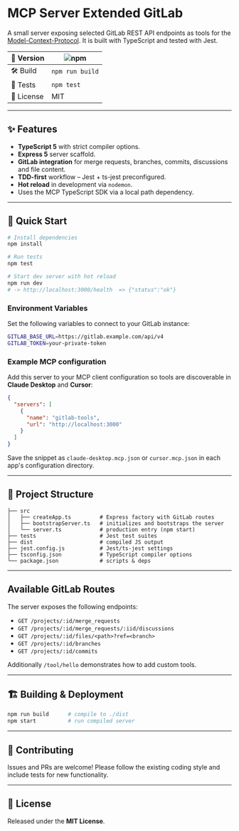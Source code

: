 # MCP Server Extended GitLab

A small server exposing selected GitLab REST API endpoints as tools for the [Model-Context-Protocol](https://github.com/modelcontextprotocol/). It is built with TypeScript and tested with Jest.

| 🔖 Version | ![npm](https://img.shields.io/badge/project-v1.0.0-blue) |
|-----------|-----------------------------------------------|
| 🛠 Build  | `npm run build` |
| 🧪 Tests  | `npm test` |
| 📄 License| MIT |

---

## ✨ Features

* **TypeScript 5** with strict compiler options.
* **Express 5** server scaffold.
* **GitLab integration** for merge requests, branches, commits, discussions and file content.
* **TDD-first** workflow – Jest + ts-jest preconfigured.
* **Hot reload** in development via `nodemon`.
* Uses the MCP TypeScript SDK via a local path dependency.

---

## 🚀 Quick Start

```bash
# Install dependencies
npm install

# Run tests
npm test

# Start dev server with hot reload
npm run dev
# -> http://localhost:3000/health  => {"status":"ok"}
```

### Environment Variables

Set the following variables to connect to your GitLab instance:

```bash
GITLAB_BASE_URL=https://gitlab.example.com/api/v4
GITLAB_TOKEN=your-private-token
```

### Example MCP configuration

Add this server to your MCP client configuration so tools are discoverable in
**Claude Desktop** and **Cursor**:

```json
{
  "servers": [
    {
      "name": "gitlab-tools",
      "url": "http://localhost:3000"
    }
  ]
}
```

Save the snippet as `claude-desktop.mcp.json` or `cursor.mcp.json` in each
app's configuration directory.

---

## 📂 Project Structure

```
├── src
│   ├── createApp.ts         # Express factory with GitLab routes
│   ├── bootstrapServer.ts   # initializes and bootstraps the server
│   └── server.ts            # production entry (npm start)
├── tests                    # Jest test suites
├── dist                     # compiled JS output
├── jest.config.js           # Jest/ts-jest settings
├── tsconfig.json            # TypeScript compiler options
└── package.json             # scripts & deps
```

---

## Available GitLab Routes

The server exposes the following endpoints:

- `GET /projects/:id/merge_requests`
- `GET /projects/:id/merge_requests/:iid/discussions`
- `GET /projects/:id/files/<path>?ref=<branch>`
- `GET /projects/:id/branches`
- `GET /projects/:id/commits`

Additionally `/tool/hello` demonstrates how to add custom tools.

---

## 🏗 Building & Deployment

```bash
npm run build      # compile to ./dist
npm start          # run compiled server
```

---

## 🤝 Contributing

Issues and PRs are welcome! Please follow the existing coding style and include tests for new functionality.

---

## 📜 License

Released under the **MIT License**.
